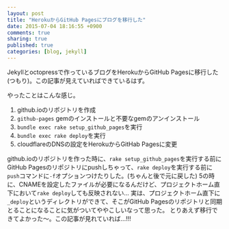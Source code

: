 ```yaml
---
layout: post
title: "HerokuからGitHub Pagesにブログを移行した"
date: 2015-07-04 18:16:55 +0900
comments: true
sharing: true
published: true
categories: [blog, jekyll]
---
```


Jekyllとoctopressで作っているブログをHerokuからGitHub Pagesに移行した(つもり)。この記事が見えていればできているはず。
<!-- more -->

やったことはこんな感じ。

1. github.ioのリポジトリを作成
2. `github-pages` gemのインストールと不要なgemのアンインストール
3. `bundle exec rake setup_github_pages`を実行
4. `bundle exec rake deploy`を実行
5. cloudflareのDNSの設定をHerokuからGitHab Pagesに変更

github.ioのリポジトリを作った時に、`rake setup_github_pages`を実行する前にGitHub Pagesのリポジトリにpushしちゃって、`rake deploy`を実行する前に`push`コマンドに`-f`オプションつけたりした。(ちゃんと後で元に戻した)
5の時に、CNAMEを設定したファイルが必要になるんだけど、プロジェクトホーム直下において`rake deploy`しても反映されない...
実は、プロジェクトホーム直下に`_deploy`というディレクトリができて、そこがGitHub Pagesのリポジトリと同期とることになることに気がついてややこしいなって思った。
とりあえず移行できてよかった〜。この記事が見れていれば...!!!

